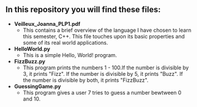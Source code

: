 ## In this repository you will find these files:
- **Veilleux_Joanna_PLP1.pdf**
  - This contains a brief overview of the language 
  I have chosen to learn this semester, C++. This file touches upon its 
  basic properties and some of its real world applications.
- **HelloWorld.py**
   - This is a simple Hello, World! program.
- **FizzBuzz.py**
  - This program prints the numbers 1 - 100.If the number is divisible
    by 3, it prints "Fizz". If the number is divisible by 5, it prints 
    "Buzz". If the number is divisible by both, it prints "FizzBuzz". 
- **GuessingGame.py**
  - This program gives a user 7 tries to guess a number bewtween 
    0 and 10. 
